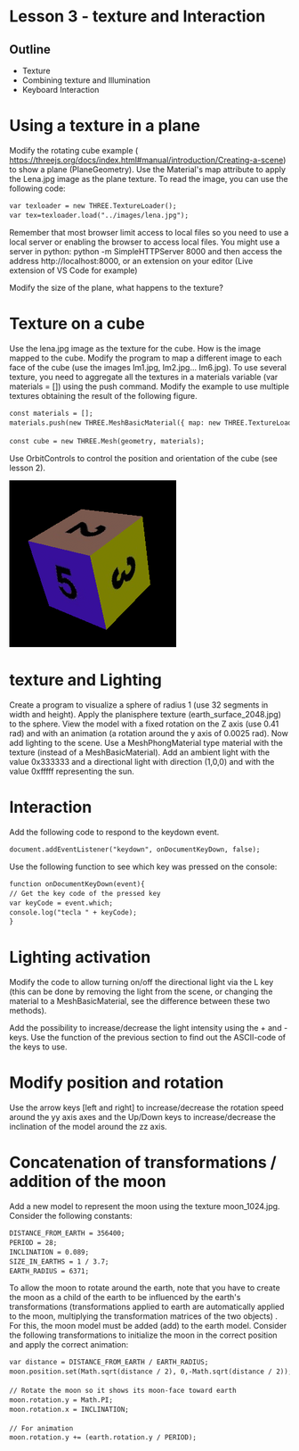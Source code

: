 # Lesson 3 - texture and Interaction

## Outline
* Texture
* Combining texture and Illumination
* Keyboard Interaction

# Using a texture in a plane
Modify the rotating cube example ( https://threejs.org/docs/index.html#manual/introduction/Creating-a-scene) to show a plane (PlaneGeometry).
Use the Material's map attribute to apply the Lena.jpg image as the plane texture. To read the image, you can use the following code:
``` html
var texloader = new THREE.TextureLoader();
var tex=texloader.load("../images/lena.jpg");
```
Remember that most browser limit access to local files so you need to use a local server or enabling the browser to access local files. 
You might use a server in python: python -m SimpleHTTPServer 8000 and then access the address http://localhost:8000, or an extension on your editor (Live extension of VS Code for example)

Modify the size of the plane, what happens to the texture?

#	Texture on a cube
Use the lena.jpg image as the texture for the cube. How is the image mapped to the cube.
Modify the program to map a different image to each face of the cube (use the images Im1.jpg, Im2.jpg... Im6.jpg). To use several texture, you need to aggregate all the textures in a materials variable (var materials = [])  using the push command. Modify the example to use multiple textures  obtaining the result of the following figure.
``` html
const materials = [];
materials.push(new THREE.MeshBasicMaterial({ map: new THREE.TextureLoader().load('Image.jpg') }));

const cube = new THREE.Mesh(geometry, materials);
``` 
Use OrbitControls to control the position and orientation of the cube (see lesson 2).

 
![cuboTextura](./cuboTextura.png)

# texture and Lighting
Create a program to visualize a sphere of radius 1 (use 32 segments in width and height). Apply the planisphere texture (earth_surface_2048.jpg) to the sphere. View the model with a fixed rotation on the Z axis (use 0.41 rad) and with an animation (a rotation around the y axis of 0.0025 rad).
Now add lighting to the scene. Use a MeshPhongMaterial type material with the texture (instead of a MeshBasicMaterial). Add an ambient light with the value 0x333333 and a directional light with direction (1,0,0) and with the value 0xfffff representing the sun.

# Interaction
Add the following code to respond to the keydown event.
``` html
document.addEventListener("keydown", onDocumentKeyDown, false);
``` 
Use the following function to see which key was pressed on the console:
``` html
function onDocumentKeyDown(event){ 
// Get the key code of the pressed key 
var keyCode = event.which;
console.log("tecla " + keyCode);
}
``` 

# Lighting activation
Modify the code to allow turning on/off the directional light via the L key (this can be done by removing the light from the scene, or changing the material to a MeshBasicMaterial, see the difference between these two methods).

Add the possibility to increase/decrease the light intensity using the + and - keys. Use the function of the previous section to find out the ASCII-code of the keys to use.

#	Modify position and rotation
Use the arrow keys [left and right] to increase/decrease the rotation speed around the yy axis axes and the Up/Down keys to increase/decrease the inclination of the model around the zz axis.

# Concatenation of transformations / addition of the moon
Add a new model to represent the moon using the texture moon_1024.jpg. Consider the following constants:
``` html
DISTANCE_FROM_EARTH = 356400;
PERIOD = 28;
INCLINATION = 0.089;
SIZE_IN_EARTHS = 1 / 3.7;
EARTH_RADIUS = 6371;
``` 
To allow the moon to rotate around the earth, note that you have to create the moon as a child of the earth to be influenced by the earth's transformations (transformations applied to earth are automatically applied to the moon, multiplying the transformation matrices of the two objects) . For this, the moon model must be added (add) to the earth model. Consider the following transformations to initialize the moon in the correct position and apply the correct animation:

``` html
var distance = DISTANCE_FROM_EARTH / EARTH_RADIUS;
moon.position.set(Math.sqrt(distance / 2), 0,-Math.sqrt(distance / 2));

// Rotate the moon so it shows its moon-face toward earth
moon.rotation.y = Math.PI;
moon.rotation.x = INCLINATION;

// For animation 
moon.rotation.y += (earth.rotation.y / PERIOD);
``` 
